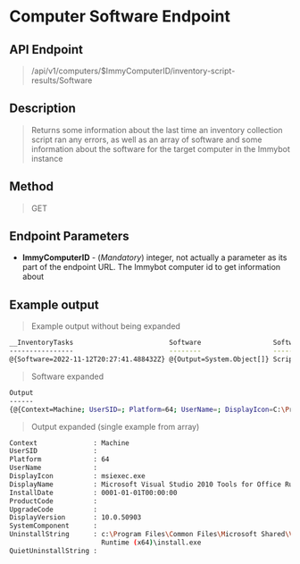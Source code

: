 # Computer Software Endpoint
## API Endpoint
> /api/v1/computers/$ImmyComputerID/inventory-script-results/Software
## Description
> Returns some information about the last time an inventory collection script ran any errors, as well as an array of software and some information about the software for the target computer in the Immybot instance
## Method
> GET
## Endpoint Parameters
- **ImmyComputerID** - (*Mandatory*) integer, not actually a parameter as its part of the endpoint URL. The Immybot computer id to get information about
## Example output
> Example output without being expanded
```sh
__InventoryTasks                        Software                  Software_ErrorResult                Software_LatestResultIsError
----------------                        --------                  --------------------                ----------------------------
@{Software=2022-11-12T20:27:41.488432Z} @{Output=System.Object[]} Script timed out after 299 seconds.                        False
```
> Software expanded
```sh
Output
------
{@{Context=Machine; UserSID=; Platform=64; UserName=; DisplayIcon=C:\Program Files\Microsoft Office 15\ClientX64\OfficeClickToRun....
```
> Output expanded (single example from array)
```sh
Context              : Machine
UserSID              :
Platform             : 64
UserName             :
DisplayIcon          : msiexec.exe
DisplayName          : Microsoft Visual Studio 2010 Tools for Office Runtime (x64)
InstallDate          : 0001-01-01T00:00:00
ProductCode          :
UpgradeCode          :
DisplayVersion       : 10.0.50903
SystemComponent      :
UninstallString      : c:\Program Files\Common Files\Microsoft Shared\VSTO\10.0\Microsoft Visual Studio 2010 Tools for Office
                       Runtime (x64)\install.exe
QuietUninstallString :
```